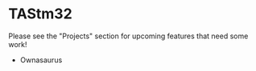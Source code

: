 # TAStm32
Please see the "Projects" section for upcoming features that need some work!

 - Ownasaurus
